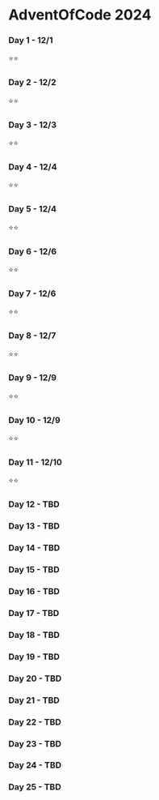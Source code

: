 # AdventOfCode 2024

### Day 1 - 12/1

⭐️⭐️

### Day 2 - 12/2

⭐️⭐️

### Day 3 - 12/3

⭐️⭐️

### Day 4 - 12/4

⭐️⭐️

### Day 5 - 12/4

⭐️⭐️

### Day 6 - 12/6

⭐️⭐️

### Day 7 - 12/6

⭐️⭐️

### Day 8 - 12/7

⭐️⭐️

### Day 9 - 12/9

⭐️⭐️

### Day 10 - 12/9

⭐️⭐️

### Day 11 - 12/10

⭐️⭐️

### Day 12 - TBD

### Day 13 - TBD

### Day 14 - TBD

### Day 15 - TBD

### Day 16 - TBD

### Day 17 - TBD

### Day 18 - TBD

### Day 19 - TBD

### Day 20 - TBD

### Day 21 - TBD

### Day 22 - TBD

### Day 23 - TBD

### Day 24 - TBD

### Day 25 - TBD
